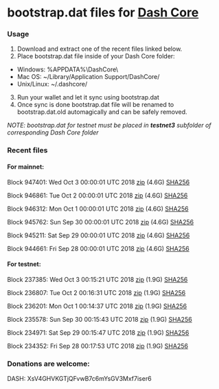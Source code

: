 # bootstrap.dat files for [Dash Core](https://www.dash.org)

### Usage

1. Download and extract one of the recent files linked below.
2. Place bootstrap.dat file inside of your Dash Core folder:
 - Windows: %APPDATA%\DashCore\
 - Mac OS: ~/Library/Application Support/DashCore/
 - Unix/Linux: ~/.dashcore/
3. Run your wallet and let it sync using bootstrap.dat
4. Once sync is done bootstrap.dat file will be renamed to bootstrap.dat.old automagically and can be safely removed.

_NOTE: bootstrap.dat for testnet must be placed in **testnet3** subfolder of corresponding Dash Core folder_

### Recent files

#### For mainnet:

Block 947401: Wed Oct  3 00:00:01 UTC 2018 [zip](https://dash-bootstrap.ams3.digitaloceanspaces.com/mainnet/2018-10-03/bootstrap.dat.zip) (4.6G) [SHA256](https://dash-bootstrap.ams3.digitaloceanspaces.com/mainnet/2018-10-03/sha256.txt)

Block 946861: Tue Oct  2 00:00:01 UTC 2018 [zip](https://dash-bootstrap.ams3.digitaloceanspaces.com/mainnet/2018-10-02/bootstrap.dat.zip) (4.6G) [SHA256](https://dash-bootstrap.ams3.digitaloceanspaces.com/mainnet/2018-10-02/sha256.txt)

Block 946312: Mon Oct  1 00:00:01 UTC 2018 [zip](https://dash-bootstrap.ams3.digitaloceanspaces.com/mainnet/2018-10-01/bootstrap.dat.zip) (4.6G) [SHA256](https://dash-bootstrap.ams3.digitaloceanspaces.com/mainnet/2018-10-01/sha256.txt)

Block 945762: Sun Sep 30 00:00:01 UTC 2018 [zip](https://dash-bootstrap.ams3.digitaloceanspaces.com/mainnet/2018-09-30/bootstrap.dat.zip) (4.6G) [SHA256](https://dash-bootstrap.ams3.digitaloceanspaces.com/mainnet/2018-09-30/sha256.txt)

Block 945211: Sat Sep 29 00:00:01 UTC 2018 [zip](https://dash-bootstrap.ams3.digitaloceanspaces.com/mainnet/2018-09-29/bootstrap.dat.zip) (4.6G) [SHA256](https://dash-bootstrap.ams3.digitaloceanspaces.com/mainnet/2018-09-29/sha256.txt)

Block 944661: Fri Sep 28 00:00:01 UTC 2018 [zip](https://dash-bootstrap.ams3.digitaloceanspaces.com/mainnet/2018-09-28/bootstrap.dat.zip) (4.6G) [SHA256](https://dash-bootstrap.ams3.digitaloceanspaces.com/mainnet/2018-09-28/sha256.txt)


#### For testnet:

Block 237385: Wed Oct  3 00:15:21 UTC 2018 [zip](https://dash-bootstrap.ams3.digitaloceanspaces.com/testnet/2018-10-03/bootstrap.dat.zip) (1.9G) [SHA256](https://dash-bootstrap.ams3.digitaloceanspaces.com/testnet/2018-10-03/sha256.txt)

Block 236807: Tue Oct  2 00:16:31 UTC 2018 [zip](https://dash-bootstrap.ams3.digitaloceanspaces.com/testnet/2018-10-02/bootstrap.dat.zip) (1.9G) [SHA256](https://dash-bootstrap.ams3.digitaloceanspaces.com/testnet/2018-10-02/sha256.txt)

Block 236201: Mon Oct  1 00:14:37 UTC 2018 [zip](https://dash-bootstrap.ams3.digitaloceanspaces.com/testnet/2018-10-01/bootstrap.dat.zip) (1.9G) [SHA256](https://dash-bootstrap.ams3.digitaloceanspaces.com/testnet/2018-10-01/sha256.txt)

Block 235578: Sun Sep 30 00:15:43 UTC 2018 [zip](https://dash-bootstrap.ams3.digitaloceanspaces.com/testnet/2018-09-30/bootstrap.dat.zip) (1.9G) [SHA256](https://dash-bootstrap.ams3.digitaloceanspaces.com/testnet/2018-09-30/sha256.txt)

Block 234971: Sat Sep 29 00:15:47 UTC 2018 [zip](https://dash-bootstrap.ams3.digitaloceanspaces.com/testnet/2018-09-29/bootstrap.dat.zip) (1.9G) [SHA256](https://dash-bootstrap.ams3.digitaloceanspaces.com/testnet/2018-09-29/sha256.txt)

Block 234352: Fri Sep 28 00:17:53 UTC 2018 [zip](https://dash-bootstrap.ams3.digitaloceanspaces.com/testnet/2018-09-28/bootstrap.dat.zip) (1.9G) [SHA256](https://dash-bootstrap.ams3.digitaloceanspaces.com/testnet/2018-09-28/sha256.txt)


### Donations are welcome:

DASH: XsV4GHVKGTjQFvwB7c6mYsGV3Mxf7iser6
